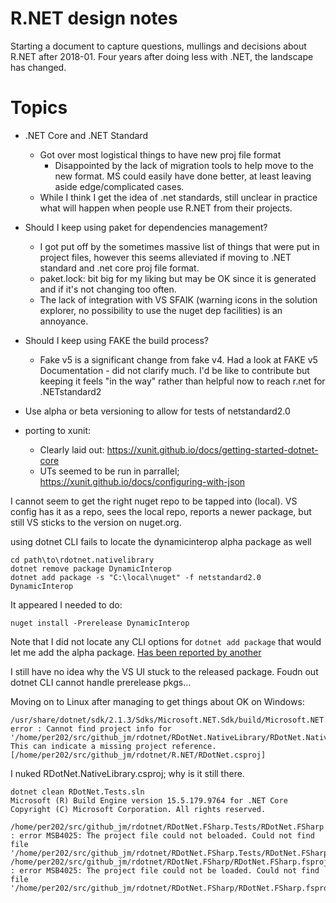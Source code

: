 R.NET design notes
===================

Starting a document to capture questions, mullings and decisions about R.NET after 2018-01. Four years after doing less with .NET, the landscape has changed.

# Topics

* .NET Core and .NET Standard
    * Got over most logistical things to have new proj file format
        * Disappointed by the lack of migration tools to help move to the new format. MS could easily have done better, at least leaving aside edge/complicated cases.
    * While I think I get the idea of .net standards, still unclear in practice what will happen when people use R.NET from their projects.
* Should I keep using paket for dependencies management?
    * I got put off by the sometimes massive list of things that were put in project files, however this seems alleviated if moving to .NET standard and .net core proj file format.
    * paket.lock: bit big for my liking but may be OK since it is generated and if it's not changing too often.
    * The lack of integration with VS SFAIK (warning icons in the solution explorer, no possibility to use the nuget dep facilities) is an annoyance.
* Should I keep using FAKE the build process?
    * Fake v5 is a significant change from fake v4. Had a look at FAKE v5 Documentation - did not clarify much. I'd be like to contribute but keeping it feels "in the way" rather than helpful now to reach r.net for .NETstandard2


* Use alpha or beta versioning to allow for tests of netstandard2.0
* porting to xunit:
    * Clearly laid out: https://xunit.github.io/docs/getting-started-dotnet-core
    * UTs seemed to be run in parrallel; https://xunit.github.io/docs/configuring-with-json  


I cannot seem to get the right nuget repo to be tapped into (local). VS config has it as a repo, sees the local repo, reports a newer package, but still VS sticks to the version on nuget.org.  

using dotnet CLI fails to locate the dynamicinterop alpha package as well

```
cd path\to\rdotnet.nativelibrary
dotnet remove package DynamicInterop
dotnet add package -s "C:\local\nuget" -f netstandard2.0 DynamicInterop
```

It appeared I needed to do:
```
nuget install -Prerelease DynamicInterop
```
Note that I did not locate any CLI options for `dotnet add package` that would let me add the alpha package. [Has been reported by another](https://github.com/dotnet/cli/issues/8485)

I still have no idea why the VS UI stuck to the released package. Foudn out dotnet CLI cannot handle prerelease pkgs... 


Moving on to Linux after managing to get things about OK on Windows:

```
/usr/share/dotnet/sdk/2.1.3/Sdks/Microsoft.NET.Sdk/build/Microsoft.NET.Sdk.targets(114,5): error : Cannot find project info for '/home/per202/src/github_jm/rdotnet/RDotNet.NativeLibrary/RDotNet.NativeLibrary.csproj'. This can indicate a missing project reference. [/home/per202/src/github_jm/rdotnet/R.NET/RDotNet.csproj]
```
I nuked RDotNet.NativeLibrary.csproj; why is it still there.

```
dotnet clean RDotNet.Tests.sln
Microsoft (R) Build Engine version 15.5.179.9764 for .NET Core
Copyright (C) Microsoft Corporation. All rights reserved.

/home/per202/src/github_jm/rdotnet/RDotNet.FSharp.Tests/RDotNet.FSharp.Tests.fsproj.metaproj : error MSB4025: The project file could not beloaded. Could not find file '/home/per202/src/github_jm/rdotnet/RDotNet.FSharp.Tests/RDotNet.FSharp.Tests.fsproj.metaproj'.
/home/per202/src/github_jm/rdotnet/RDotNet.FSharp/RDotNet.FSharp.fsproj.metaproj : error MSB4025: The project file could not be loaded. Could not find file '/home/per202/src/github_jm/rdotnet/RDotNet.FSharp/RDotNet.FSharp.fsproj.metaproj'.
```
